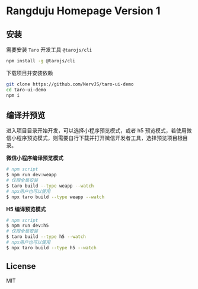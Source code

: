 # Rangduju Homepage Version 1

## 安装

需要安装 `Taro` 开发工具 `@tarojs/cli`

```bash
npm install -g @tarojs/cli
```

下载项目并安装依赖

```bash
git clone https://github.com/NervJS/taro-ui-demo
cd taro-ui-demo
npm i
```

## 编译并预览

进入项目目录开始开发，可以选择小程序预览模式，或者 h5 预览模式，若使用微信小程序预览模式，则需要自行下载并打开微信开发者工具，选择预览项目根目录。

**微信小程序编译预览模式**

```bash
# npm script
$ npm run dev:weapp
# 仅限全局安装
$ taro build --type weapp --watch
# npx用户也可以使用
$ npx taro build --type weapp --watch
```

**H5 编译预览模式**

```bash
# npm script
$ npm run dev:h5
# 仅限全局安装
$ taro build --type h5 --watch
# npx用户也可以使用
$ npx taro build --type h5 --watch
```


## License

MIT
